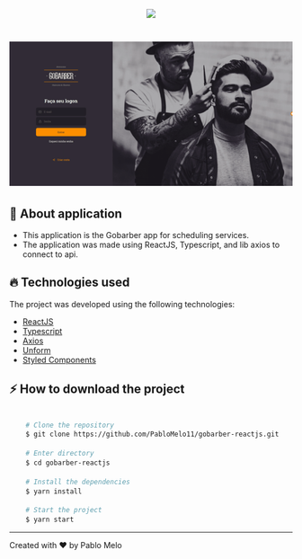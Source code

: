 <p align="center">
<img src="https://ik.imagekit.io/rmpz8b4ytr/logo_gostack_xOQ3emgGa.png"/>
</p>

<h1 align="center">
    <img alt="App-GoBarber" title="App-GoBarber" src=".github/gobarber.gif" />
</h1>

## 🚀 About application

- This application is the Gobarber app for scheduling services.
- The application was made using ReactJS, Typescript, and lib axios to connect to api.

## 🔥️ Technologies used

The project was developed using the following technologies:

- [ReactJS](https://pt-br.reactjs.org/)
- [Typescript](https://www.typescriptlang.org/)
- [Axios](https://github.com/axios/axios)
- [Unform](https://unform.dev/)
- [Styled Components](https://styled-components.com/)

## ⚡️ How to download the project

```bash

    # Clone the repository
    $ git clone https://github.com/PabloMelo11/gobarber-reactjs.git

    # Enter directory
    $ cd gobarber-reactjs

    # Install the dependencies
    $ yarn install

    # Start the project
    $ yarn start
```

---

Created with ❤️ by Pablo Melo
